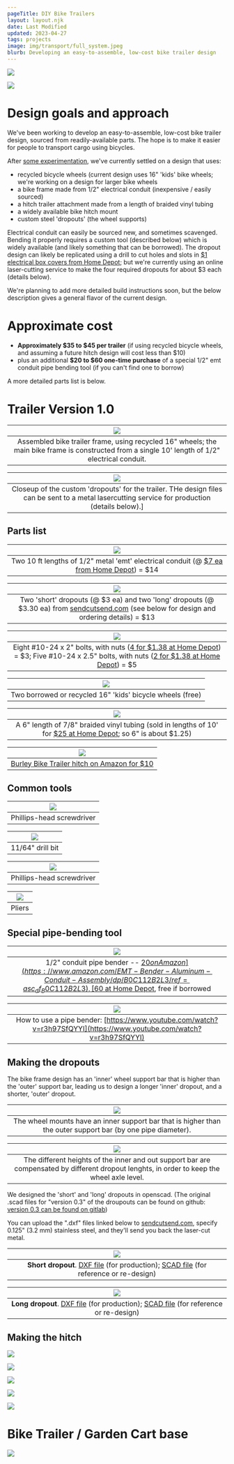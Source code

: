 ```yaml
---
pageTitle: DIY Bike Trailers
layout: layout.njk
date: Last Modified
updated: 2023-04-27
tags: projects
image: img/transport/full_system.jpeg
blurb: Developing an easy-to-assemble, low-cost bike trailer design
---
```


![](/img/transport/trailer_assembled.jpg)

![](/img/transport/full_system.jpeg)

# Design goals and approach

We've been working to develop an easy-to-assemble, low-cost bike trailer design, sourced from readily-available parts. The hope is to make it easier for people to transport cargo using bicycles.

After [some experimentation](/notes/transport), we've currently settled on a design that uses:
- recycled bicycle wheels (current design uses 16" 'kids' bike wheels; we're working on a design for larger bike wheels
- a bike frame made from 1/2" electrical conduit (inexpensive / easily sourced)
- a hitch trailer attachment made from a length of braided vinyl tubing
- a widely available bike hitch mount
- custom steel 'dropouts' (the wheel supports)

Electrical conduit can easily be sourced new, and sometimes scavenged. Bending it properly requires a custom tool (described below) which is widely available (and likely something that can be borrowed). The dropout design can likely be replicated using a drill to cut holes and slots in [$1 electrical box covers from Home Depot](https://www.homedepot.com/p/Steel-City-4-in-Square-Metal-Electrical-Box-Flat-Cover-52C1-50R/205124442);  but we're currently using an online laser-cutting service to make the four required dropouts for about $3 each (details below).

We're planning to add more detailed build instructions soon, but the below description gives a general flavor of the current design.

# Approximate cost

- **Approximately $35 to $45 per trailer** (if using recycled bicycle wheels, and assuming a future hitch design will cost less than $10)
- plus an additional **$20 to $60 one-time purchase** of a special 1/2" emt conduit pipe bending tool (if you can't find one to borrow)

A more detailed parts list is below.

# Trailer Version 1.0

| ![](/img/transport/barebones.jpeg) |
|:--:|
| Assembled bike trailer frame, using recycled 16" wheels; the main bike frame is constructed from a single 10' length of 1/2" electrical conduit. |

| ![](/img/transport/wheel_closeup.jpg) |
|:--:|
| Closeup of the custom 'dropouts' for the trailer.  THe design files can be sent to a metal lasercutting service for production (details below).]

## Parts list

| ![](/img/transport/conduit.png) |
|:--:|
| Two 10 ft lengths of 1/2" metal 'emt' electrical conduit (@ [$7 ea from Home Depot](https://www.homedepot.com/p/1-2-in-x-10-ft-Electric-Metallic-Tube-EMT-Conduit-853428/100400405)) = $14 |


| ![](/img/transport/dropouts_two.jpg) |
|:--:|
| Two 'short' dropouts (@ $3 ea) and two 'long' dropouts (@ $3.30 ea) from [sendcutsend.com](https://sendcutsend.com) (see below for design and ordering details) = $13 |

| ![](/img/transport/two_point_five.png) |
|:--:|
| Eight #10-24 x 2" bolts, with nuts ([4 for $1.38 at Home Depot](https://www.homedepot.com/p/Everbilt-10-24-x-2-in-Combo-Round-Head-Zinc-Plated-Machine-Screw-4-Pack-803231)) = $3; Five #10-24 x 2.5" bolts, with nuts ([2 for $1.38 at Home Depot](https://www.homedepot.com/p/Everbilt-10-24-x-2-1-2-in-Stainless-Steel-Combo-Round-Head-Machine-Screw-2-Pack-814361/204274802)) = $5 |

| ![](/img/transport/sixteen_wheels.png) |
|:--:|
| Two borrowed or recycled 16" 'kids' bicycle wheels (free) |

| ![](/img/transport/tube.jpg) |
|:--:|
| A 6" length of 7/8" braided vinyl tubing (sold in lengths of 10' for [$25 at Home Depot](https://www.homedepot.com/p/Everbilt-7-8-in-O-D-x-5-8-in-I-D-x-10-ft-PVC-Braided-Vinyl-Tube-HKP002-PVC002/303132520); so 6" is about $1.25) |

| ![](/img/transport/burley_hitch.png) |
|:--:|
| [Burley Bike Trailer hitch on Amazon for $10](https://www.amazon.com/ODIER-Trailer-Coupler-Trailers-Replacement/dp/B07FNKLK6N) |

## Common tools

| ![](/img/transport/drill.png) |
|:--:|
| Phillips-head screwdriver |

| ![](/img/transport/drill_bit.png) |
|:--:|
| 11/64" drill bit |

| ![](/img/transport/phillips.png) |
|:--:|
| Phillips-head screwdriver |

| ![](/img/transport/pliers.png) |
|:--:|
| Pliers |


## Special pipe-bending tool

| ![](/img/transport/bender.png) |
|:--:|
| 1/2" conduit pipe bender -- [$20 on Amazon](https://www.amazon.com/EMT-Bender-Aluminum-Conduit-Assembly/dp/B0C112B2L3/ref=asc_df_B0C112B2L3), [$60 at Home Depot](https://www.homedepot.com/p/Klein-Tools-1-2-in-Iron-Conduit-Bender-EMT-with-Angle-Setter-51603/317837457), free if borrowed |

| ![](/img/transport/pipe_bend.png) |
|:--:|
| How to use a pipe bender: [https://www.youtube.com/watch?v=r3h97SfQYYI](https://www.youtube.com/watch?v=r3h97SfQYYI) |

## Making the dropouts  

The bike frame design has an 'inner' wheel support bar that is higher than the 'outer' support bar, leading us to design a longer 'inner' dropout, and a shorter, 'outer' dropout.

| ![](/img/transport/head_on.jpeg) |
|:--:|
| The wheel mounts have an inner support bar that is higher than the outer support bar (by one pipe diameter).|

| ![](/img/transport/height_diff.jpeg) |
|:--:|
| The different heights of the inner and out support bar are compensated by different dropout lenghts, in order to keep the wheel axle level. |

We designed the 'short' and 'long' dropouts in openscad.  (The original .scad files for "version 0.3" of the droupouts can be found on github: [version 0.3 can be found on gitlab](https://gitlab.com/edgecollective/bike-trailer-dropouts/-/tree/f21a3fa739245bb51466d63d18eab6291da84101/v_0.3))

You can upload the ".dxf" files linked below to [sendcutsend.com](https://sendcutsend.com), specify 0.125" (3.2 mm) stainless steel, and they'll send you back the laser-cut metal.

| ![](/img/transport/shorty.png) |
|:--:|
| **Short dropout**. [DXF file](https://gitlab.com/edgecollective/bike-trailer-dropouts/-/raw/f21a3fa739245bb51466d63d18eab6291da84101/v_0.3/ver_0.3_wide_short.dxf?inline=false) (for production); [SCAD file](https://gitlab.com/edgecollective/bike-trailer-dropouts/-/raw/f21a3fa739245bb51466d63d18eab6291da84101/v_0.3/ver_0.3_wide_short.scad?inline=false) (for reference or re-design) |

| ![](/img/transport/longy.png) |
|:--:|
| **Long dropout**. [DXF file](https://gitlab.com/edgecollective/bike-trailer-dropouts/-/raw/f21a3fa739245bb51466d63d18eab6291da84101/v_0.3/ver_0.3_wide_long.dxf?inline=false) (for production); [SCAD file](https://gitlab.com/edgecollective/bike-trailer-dropouts/-/raw/f21a3fa739245bb51466d63d18eab6291da84101/v_0.3/ver_0.3_wide_long.scad?inline=false) (for reference or re-design) |

## Making the hitch

![](/img/transport/mount.jpg)

![](/img/transport/hitch_1.jpg)

![](/img/transport/hitch_2.jpg)

![](/img/transport/hitch_3.jpg)

![](/img/transport/hitch_down.jpg)

# Bike Trailer / Garden Cart base

![](/img/transport/garden_base.jpeg)

 

